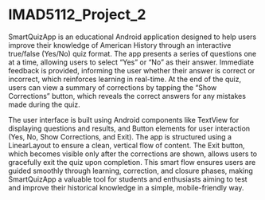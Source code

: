 # IMAD5112_Project_2

SmartQuizApp is an educational Android application designed to help users improve their knowledge of American History through an interactive true/false (Yes/No) quiz format. The app presents a series of questions one at a time, allowing users to select “Yes” or “No” as their answer. Immediate feedback is provided, informing the user whether their answer is correct or incorrect, which reinforces learning in real-time. At the end of the quiz, users can view a summary of corrections by tapping the “Show Corrections” button, which reveals the correct answers for any mistakes made during the quiz.

The user interface is built using Android components like TextView for displaying questions and results, and Button elements for user interaction (Yes, No, Show Corrections, and Exit). The app is structured using a LinearLayout to ensure a clean, vertical flow of content. The Exit button, which becomes visible only after the corrections are shown, allows users to gracefully exit the quiz upon completion. This smart flow ensures users are guided smoothly through learning, correction, and closure phases, making SmartQuizApp a valuable tool for students and enthusiasts aiming to test and improve their historical knowledge in a simple, mobile-friendly way.
